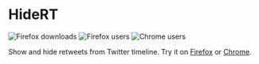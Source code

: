 # HideRT

![Firefox downloads](https://img.shields.io/amo/dw/hidert.svg 'Firefox downloads')
![Firefox users](https://img.shields.io/amo/users/hidert.svg 'Firefox users')
![Chrome users](https://img.shields.io/chrome-web-store/users/gcekingpjldiahkdoddobmigpldmlojk.svg 'Chrome users')

Show and hide retweets from Twitter timeline. Try it on [Firefox](https://addons.mozilla.org/firefox/addon/hidert) or [Chrome](https://chrome.google.com/webstore/detail/hidert/gcekingpjldiahkdoddobmigpldmlojk).